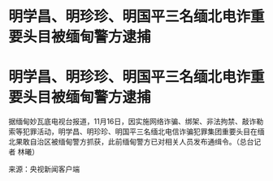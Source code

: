 # 明学昌、明珍珍、明国平三名缅北电诈重要头目被缅甸警方逮捕

# 明学昌、明珍珍、明国平三名缅北电诈重要头目被缅甸警方逮捕

据缅甸妙瓦底电视台报道，11月16日，因实施网络诈骗、绑架、非法拘禁、敲诈勒索等犯罪活动，明学昌、明珍珍、明国平三名缅北电信诈骗犯罪集团重要头目在缅北果敢自治区被缅甸警方抓获，此前缅甸警方已对相关人员发布通缉令。（总台记者
林曦）

来源：央视新闻客户端

